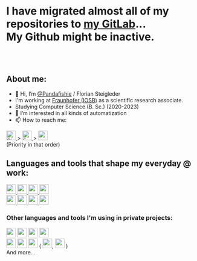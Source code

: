 # I have migrated almost all of my repositories to [my GitLab](https://gitlab.com/PandaFish/)...<br/>My Github might be inactive.
<br/>
<br/>

## About me:
- 👋 Hi, I’m [@Pandafishie](https://github.com/Pandafishie) / Florian Steigleder
- I'm working at [Fraunhofer (IOSB)](https://www.iosb.fraunhofer.de/) as a scientific research associate.
- Studying Computer Science (B. Sc.) (2020-2023)
- 👀 I’m interested in all kinds of automatization
- 📫 How to reach me:


<a href="https://discord.com/users/244126983489978368">
  <img src="https://img.shields.io/badge/-PandaFish%236906-282C34?logo=Discord" alt="Discord logo" title="Discord" height="25" />
</a>
>
<a href="mailto:alt.florian1@gmail.com?subject=%5BGithub%5D%20-%20Subject">
  <img src="https://img.shields.io/badge/-Gmail-282C34?logo=Gmail" alt="Email logo" title="Email" height="25" />
</a>
>
<a href="https://www.instagram.com/flos.flo/">
  <img src="https://img.shields.io/badge/Instagram-%23282C34.svg?logo=Instagram" height="25" />
</a>
<br/> (Priority in that order)
<br/>

## Languages and tools that shape my everyday @ work:
<p>
<a href="https://learn.microsoft.com/en-us/dotnet/csharp/">
  <img src="https://img.shields.io/badge/C%23-282C34?logo=csharp" height="25" />
</a>
<a href="https://learn.microsoft.com/de-de/cpp/cpp/">
  <img src="https://img.shields.io/badge/C++-282C34?logo=cplusplus" height="25" />
</a>
<a href="https://learn.microsoft.com/en-us/cpp/c-language/c-language-reference">
  <img src="https://img.shields.io/badge/C-282C34?logo=c" height="25" />
</a>
<a href="https://www.python.org/">
  <img src="https://img.shields.io/badge/Python-282C34?logo=python&" height="25" />
</a>
<br/>
<a href="https://git-scm.com/">
  <img src="https://img.shields.io/badge/Git-282C34?logo=git" height="25" />
</a>
<a href="https://gitlab.com/PandaFish">
  <img src="https://img.shields.io/badge/Gitlab-282C34?logo=gitlab&" height="25" />
</a>
<a href="https://visualstudio.microsoft.com/">
  <img src="https://img.shields.io/badge/VS-282C34?logo=visualstudio" height="25" />
</a>
<a href="https://code.visualstudio.com/">
  <img src="https://img.shields.io/badge/VSC-282C34?logo=visualstudiocode" height="25" />
</a>
</p>

### Other languages and tools I'm using in private projects:
<p>
<img src="https://img.shields.io/badge/Java-282C34?logo=java" height="25" />
<img src="https://img.shields.io/badge/JS-282C34?logo=javascript" height="25" />
<img src="https://img.shields.io/badge/CSS-282C34?logo=css3" height="25" />
<img src="https://img.shields.io/badge/html-282C34?logo=html5" height="25" />
<br/>
<img src="https://img.shields.io/badge/IntelliJ-282C34?logo=intellijidea" height="25" />
<img src="https://img.shields.io/badge/Eclipse-282C34?logo=eclipseide" height="25" />
<img src="https://img.shields.io/badge/Linux-FCC624?logo=linux&logoColor=black" height="25" />
(
<img src="https://img.shields.io/badge/SUSE-0C322C?logo=SUSE" height="25" />, 
<img src="https://img.shields.io/badge/Debian-D70A53?logo=debian" height="25" />
)
<br/>
And more...
</p>

<!--
- 👋 Hi, I’m @Pandafishie
- 👀 I’m interested in ...
- 🌱 I’m currently learning ...
- 💞️ I’m looking to collaborate on ...
- 📫 How to reach me ... 
-->

<!---
Pandafishie/Pandafishie is a ✨ special ✨ repository because its `README.md` (this file) appears on your GitHub profile.
You can click the Preview link to take a look at your changes.
--->
